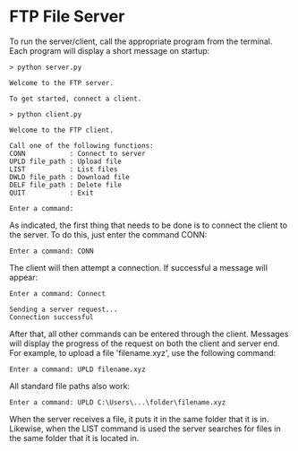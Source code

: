 # FTP File Server 
To run the server/client, call the appropriate program from the terminal. Each program will display a short message on startup:
```
> python server.py

Welcome to the FTP server.

To get started, connect a client.
```
```
> python client.py

Welcome to the FTP client.

Call one of the following functions:
CONN           : Connect to server
UPLD file_path : Upload file
LIST           : List files
DWLD file_path : Download file
DELF file_path : Delete file
QUIT           : Exit

Enter a command:
```
As indicated, the first thing that needs to be done is to connect the client to the server. To do this, just enter the command CONN:
```
Enter a command: CONN
```
The client will then attempt a connection. If successful a message will appear:
```
Enter a command: Connect

Sending a server request...
Connection successful
```
After that, all other commands can be entered through the client. Messages will display the progress of the request on both the client and server end. For example, to upload a file 'filename.xyz', use the following command:
```
Enter a command: UPLD filename.xyz
```
All standard file paths also work:
```
Enter a command: UPLD C:\Users\...\folder\filename.xyz
```

When the server receives a file, it puts it in the same folder that it is in. Likewise, when the LIST command is used the server searches for files in the same folder that it is located in.
